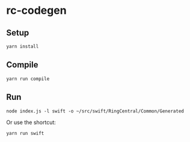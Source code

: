 # rc-codegen


## Setup

```
yarn install
```


## Compile

```
yarn run compile
```


## Run

```
node index.js -l swift -o ~/src/swift/RingCentral/Common/Generated
```

Or use the shortcut:

```
yarn run swift
```
